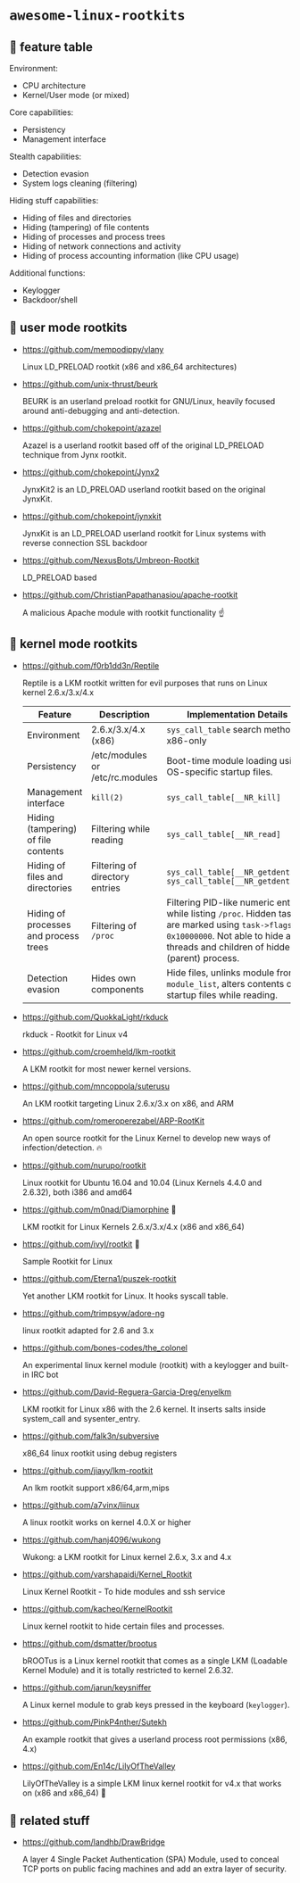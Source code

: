 # `awesome-linux-rootkits`

## :key: feature table

Environment:
 - CPU architecture
 - Kernel/User mode (or mixed)

Core capabilities:
 - Persistency
 - Management interface
 
Stealth capabilities:
 - Detection evasion
 - System logs cleaning (filtering) 

Hiding stuff capabilities:
 - Hiding of files and directories
 - Hiding (tampering) of file contents
 - Hiding of processes and process trees
 - Hiding of network connections and activity
 - Hiding of process accounting information (like CPU usage)

Additional functions:
 - Keylogger
 - Backdoor/shell

## :see_no_evil: user mode rootkits

- https://github.com/mempodippy/vlany

  Linux LD_PRELOAD rootkit (x86 and x86_64 architectures)

- https://github.com/unix-thrust/beurk

  BEURK is an userland preload rootkit for GNU/Linux, heavily focused around anti-debugging and anti-detection.

- https://github.com/chokepoint/azazel

  Azazel is a userland rootkit based off of the original LD_PRELOAD technique from Jynx rootkit.

- https://github.com/chokepoint/Jynx2

  JynxKit2 is an LD_PRELOAD userland rootkit based on the original JynxKit.

- https://github.com/chokepoint/jynxkit

  JynxKit is an LD_PRELOAD userland rootkit for Linux systems with reverse connection SSL backdoor

- https://github.com/NexusBots/Umbreon-Rootkit

  LD_PRELOAD based

- https://github.com/ChristianPapathanasiou/apache-rootkit

  A malicious Apache module with rootkit functionality :point_up:

## :hear_no_evil: kernel mode rootkits

- https://github.com/f0rb1dd3n/Reptile

  Reptile is a LKM rootkit written for evil purposes that runs on Linux kernel 2.6.x/3.x/4.x
  
  | Feature | Description | Implementation Details |
  | --- | --- | --- |
  | Environment | 2.6.x/3.x/4.x (x86) | `sys_call_table` search method is x86-only |
  | Persistency | /etc/modules or /etc/rc.modules | Boot-time module loading using OS-specific startup files.  |
  | Management interface | `kill(2)` | `sys_call_table[__NR_kill]` |
  | Hiding (tampering) of file contents | Filtering while reading | `sys_call_table[__NR_read]` |
  | Hiding of files and directories | Filtering of directory entries | `sys_call_table[__NR_getdents]`  `sys_call_table[__NR_getdents64]` |
  | Hiding of processes and process trees | Filtering of `/proc` | Filtering PID-like numeric entries while listing `/proc`. Hidden tasks are marked using `task->flags \| 0x10000000`. Not able to hide all threads and children of hidden (parent) process. |
  | Detection evasion | Hides own components | Hide files, unlinks module from `module_list`, alters contents of startup files while reading.  |
  
- https://github.com/QuokkaLight/rkduck

  rkduck - Rootkit for Linux v4

- https://github.com/croemheld/lkm-rootkit

  A LKM rootkit for most newer kernel versions.

- https://github.com/mncoppola/suterusu

  An LKM rootkit targeting Linux 2.6.x/3.x on x86, and ARM

- https://github.com/romeroperezabel/ARP-RootKit

  An open source rootkit for the Linux Kernel to develop new ways of infection/detection. :fire:

- https://github.com/nurupo/rootkit

  Linux rootkit for Ubuntu 16.04 and 10.04 (Linux Kernels 4.4.0 and 2.6.32), both i386 and amd64

- https://github.com/m0nad/Diamorphine :shit: 

  LKM rootkit for Linux Kernels 2.6.x/3.x/4.x (x86 and x86_64)
  
- https://github.com/ivyl/rootkit :shit:

  Sample Rootkit for Linux
  
- https://github.com/Eterna1/puszek-rootkit

  Yet another LKM rootkit for Linux. It hooks syscall table.

- https://github.com/trimpsyw/adore-ng

  linux rootkit adapted for 2.6 and 3.x
  
- https://github.com/bones-codes/the_colonel

  An experimental linux kernel module (rootkit) with a keylogger and built-in IRC bot

- https://github.com/David-Reguera-Garcia-Dreg/enyelkm

  LKM rootkit for Linux x86 with the 2.6 kernel. It inserts salts inside system_call and sysenter_entry.

- https://github.com/falk3n/subversive

  x86_64 linux rootkit using debug registers

- https://github.com/jiayy/lkm-rootkit

  An lkm rootkit support x86/64,arm,mips

- https://github.com/a7vinx/liinux

  A linux rootkit works on kernel 4.0.X or higher

- https://github.com/hanj4096/wukong

  Wukong: a LKM rootkit for Linux kernel 2.6.x, 3.x and 4.x

- https://github.com/varshapaidi/Kernel_Rootkit

  Linux Kernel Rootkit - To hide modules and ssh service

- https://github.com/kacheo/KernelRootkit

  Linux kernel rootkit to hide certain files and processes.

- https://github.com/dsmatter/brootus

  bROOTus is a Linux kernel rootkit that comes as a single LKM (Loadable Kernel Module) and it is totally restricted to kernel 2.6.32.

- https://github.com/jarun/keysniffer

  A Linux kernel module to grab keys pressed in the keyboard (`keylogger`).

- https://github.com/PinkP4nther/Sutekh

  An example rootkit that gives a userland process root permissions (x86, 4.x)

- https://github.com/En14c/LilyOfTheValley

  LilyOfTheValley is a simple LKM linux kernel rootkit for v4.x that works on (x86 and x86_64) :shit:

## :speak_no_evil: related stuff

- https://github.com/landhb/DrawBridge

  A layer 4 Single Packet Authentication (SPA) Module, used to conceal TCP ports on public facing machines and add an extra layer of security.
